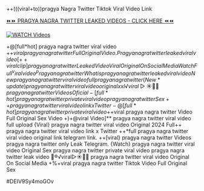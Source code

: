 ++(((viral+to))pragya Nagra Twitter Tiktok Viral Video Link


[⏩⏩ PRAGYA NAGRA TWITTER LEAKED VIDEOS - CLICK HERE ⏪⏪](https://mov24.shop/watch/pragya+nagra+twitter)

[![WATCH Videos](https://i.imgur.com/dJHk4Zq.gif)](https://mov24.shop/watch/pragya+nagra+twitter)




























+@[full*hot] pragya nagra twitter viral video
+$+viral pragya nagra twitter Full Original Video. Pragya nagra twitter leaked viral video [++viral clip] pragya nagra twitter Leaked Video Viral Original On Social Media Watch Full ^viralvideo^ pragya nagra twitter What is pragya nagra twitter leaked viral video New pragya nagra twitter viral video full pragya nagra twitter (New*update) pragya nagra twitter viral video original xxl ️√viral▷☀️👄💥 pragya nagra twitter Videos Oficial -[full*hot] pragya nagra twitter private viral video pragya nagra twitter
Sex++ pragya nagra twitter viral video link x Twitter
-@[full*hot] pragya nagra twitter private viral video
+$+viral pragya nagra twitter Video Full Original Sex Video
+)+@viral Video]** pragya nagra twitter viral video full upload {Viral} pragya nagra twitter viral video Original 2024 Full++ pragya nagra twitter viral video link x Twitter
++*full pragya nagra twitter viral video original link telegram link.
++[viral} pragya nagra twitter Videos pragya nagra twitter only Leak Telegram. {Watch} pragya nagra twitter viral video Original Sex pragya nagra twitter private viral video pragya nagra twitter leak video 👙®️√viral▷☀️👄💥 pragya nagra twitter viral video Original On Social Media +%+viral pragya nagra twitter Tiktok Video Full Original Sex


#DEIV9Sy4moGOv